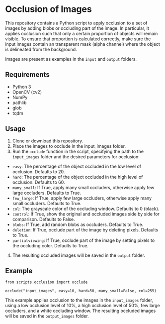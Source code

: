 # Occlusion of Images
This repository contains a Python script to apply occlusion to a set of images by adding blobs or occluding part of the image. In particular, it applies occlusion such that only a certain proportion of objects will remain visible. To ensure that proportion is calculated correctly, make sure the input images contain an transparent mask (alpha channel) where the object is delineated from the background.

Images are present as examples in the `input` and `output` folders.

## Requirements
- Python 3
- OpenCV (cv2)
- NumPy
- pathlib
- glob
- tqdm

## Usage
1. Clone or download this repository.
2. Place the images to occlude in the input_images folder. 
3. Run the `occlude` function in the script, specifying the path to the `input_images` folder and the desired parameters for occlusion:

- `easy`: The percentage of the object occluded in the low level of occlusion. Defaults to 20.
- `hard`: The percentage of the object occluded in the high level of occlusion. Defaults to 60.
- `many_small`: If True, apply many small occluders, otherwise apply few large occluders. Defaults to True.
- `few_large`: If True, apply few large occluders, otherwise apply many small occluders. Defaults to True.
- `col`: The grayscale color of the occluding window. Defaults to 0 (black).
- `control`: If True, show the original and occluded images side by side for comparison. Defaults to False.
- `blobs`: If True, add random blobs as occluders. Defaults to True.
- `deletion`: If True, occlude part of the image by deleting pixels. Defaults to True.
- `partialviewing`: If True, occlude part of the image by setting pixels to the occluding color. Defaults to True.

4. The resulting occluded images will be saved in the `output` folder.


## Example

```
from scripts.occlusion import occlude

occlude("input_images", easy=10, hard=50, many_small=False, col=255)
```

This example applies occlusion to the images in the `input_images` folder, using a low occlusion level of 10%, a high occlusion level of 50%, few large occluders, and a white occluding window. The resulting occluded images will be saved in the `output_images` folder.
